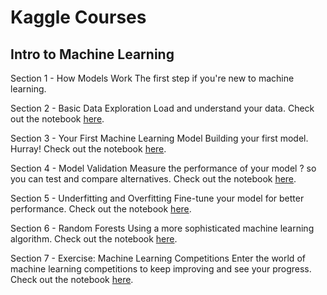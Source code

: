 # Kaggle Courses

## Intro to Machine Learning

Section 1 - How Models Work
The first step if you're new to machine learning. 

Section 2 - Basic Data Exploration
Load and understand your data. Check out the notebook [here](https://github.com/omc02/Kaggle-Learning/blob/main/Introduction%20to%20Machine%20Learning/02-exercise-explore-your-data_Omar%20Chehab.ipynb).

Section 3 - Your First Machine Learning Model
Building your first model. Hurray! Check out the notebook [here](https://github.com/omc02/Kaggle-Learning/blob/main/Introduction%20to%20Machine%20Learning/03-exercise-your-first-machine-learning-model_Omar%20Chehab.ipynb).


Section 4 - Model Validation
Measure the performance of your model ? so you can test and compare alternatives. Check out the notebook [here](https://github.com/omc02/Kaggle-Learning/blob/main/Introduction%20to%20Machine%20Learning/04-exercise-model-validation.ipynb).


Section 5 - Underfitting and Overfitting
Fine-tune your model for better performance. Check out the notebook [here](https://github.com/omc02/Kaggle-Learning/blob/main/Introduction%20to%20Machine%20Learning/05-exercise-underfitting-and-overfitting.ipynb).

Section 6 - Random Forests
Using a more sophisticated machine learning algorithm. Check out the notebook [here](https://github.com/omc02/Kaggle-Learning/blob/main/Introduction%20to%20Machine%20Learning/06-exercise-random-forests.ipynb).


Section 7 - Exercise: Machine Learning Competitions
Enter the world of machine learning competitions to keep improving and see your progress. Check out the notebook [here](https://github.com/omc02/Kaggle-Learning/blob/main/Introduction%20to%20Machine%20Learning/07-exercise-machine-learning-competitions.ipynb).
